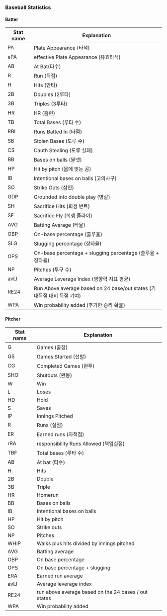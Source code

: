 ### Baseball Statistics

#### Batter

| Stat name | Explanation |
|-|-|
| PA | Plate Appearance (타석) |
| ePA | effective Plate Appearance (유효타석) |
| AB | At Bat(타수) |
| R | Run (득점) |
| H | Hits (안타) |
| 2B | Doubles (2루타) |
| 3B | Triples (3루타) |
| HR | HR (홈런) |
| TB | Total Bases (루타 수) |
| RBI | Runs Batted In (타점) |
| SB | Stolen Bases (도루 수) |
| CS | Cauth Stealing (도루 실패) |
| BB | Bases on balls (볼넷) |
| HP | Hit by pitch (몸에 맞는 공) |
| IB | Intentional bases on balls (고의사구) |
| SO | Strike Outs (삼진) |
| GDP | Grounded into double play (병살) |
| SH | Sacrifice Hits (희생 번트) |
| SF | Sacrifice Fly (희생 플라이) |
| AVG | Batting Average (타율) |
| OBP | On-base percentage (출루율) |
| SLG | Slugging percentage (장타율) |
| OPS | On-base percentage + slugging percentage (출루율 + 장타율) |
| NP | Pitches (투구 수) |
| avLI | Average Leverage Index (영향력 지표 평균) |
| RE24 | Run Above average based on 24 base/out states (기대득점 대비 득점 기여) |
| WPA | Win probability added (추가한 승리 확률) |

#### Pitcher
| Stat name | Explanation |
|-|-|
| G | Games (출장) |
| GS | Games Started (선발) |
| CG | Completed Games (완투) |
| SHO | Shutouts (완봉) |
| W | Win |
| L | Loses |
| HD | Hold |
| S | Saves |
| IP | Innings Pitched |
| R | Runs (실점) |
| ER | Earned runs (자책점) |
| rRA | responsibility Runs Allowed (책임실점) |
| TBF | Total bases (루타 수) |
| AB | At bat (타수) |
| H | Hits |
| 2B | Double |
| 3B | Triple |
| HR | Homerun |
| BB | Bases on balls |
| IB | Intentional bases on balls |
| HP | Hit by pitch |
| SO | Strike outs |
| NP | Pitches |
| WHIP | Walks plus hits divided by innings pitched |
| AVG | Batting average |
| OBP | On base percentage |
| OPS | On base percentage + slugging |
| ERA | Earned run average |
| avLI | Average leverage index |
| RE24 | run above average based on the 24 bases / out states |
| WPA | Win probability added |